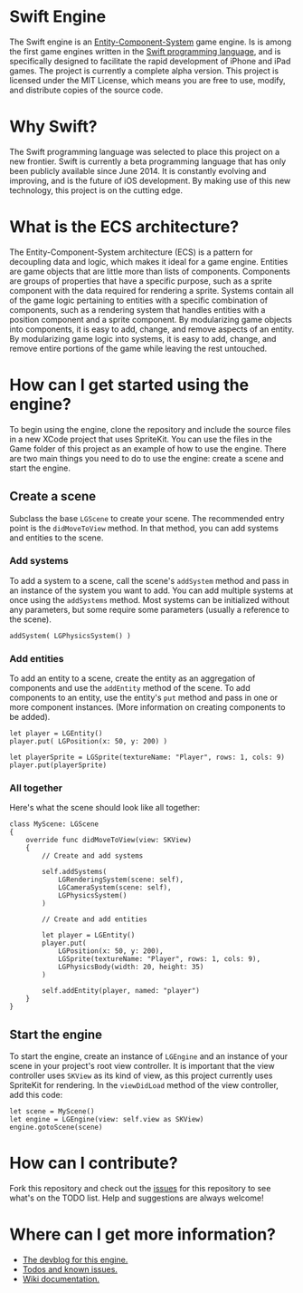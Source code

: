 # Swift Engine

The Swift engine is an [Entity-Component-System](http://en.wikipedia.org/wiki/Entity_component_system) game engine. Is is among the first game engines written in the [Swift programming language](https://developer.apple.com/swift/), and is specifically designed to facilitate the rapid development of iPhone and iPad games. The project is currently a complete alpha version. This project is licensed under the MIT License, which means you are free to use, modify, and distribute copies of the source code.

# Why Swift?

The Swift programming language was selected to place this project on a new frontier. Swift is currently a beta programming language that has only been publicly available since June 2014. It is constantly evolving and improving, and is the future of iOS development. By making use of this new technology, this project is on the cutting edge.

# What is the ECS architecture?

The Entity-Component-System architecture (ECS) is a pattern for decoupling data and logic, which makes it ideal for a game engine. Entities are game objects that are little more than lists of components. Components are groups of properties that have a specific purpose, such as a sprite component with the data required for rendering a sprite. Systems contain all of the game logic pertaining to entities with a specific combination of components, such as a rendering system that handles entities with a position component and a sprite component. By modularizing game objects into components, it is easy to add, change, and remove aspects of an entity. By modularizing game logic into systems, it is easy to add, change, and remove entire portions of the game while leaving the rest untouched.

# How can I get started using the engine?

To begin using the engine, clone the repository and include the source files in a new XCode project that uses SpriteKit. You can use the files in the Game folder of this project as an example of how to use the engine. There are two main things you need to do to use the engine: create a scene and start the engine.

## Create a scene

Subclass the base `LGScene` to create your scene. The recommended entry point is the `didMoveToView` method. In that method, you can add systems and entities to the scene.

### Add systems

To add a system to a scene, call the scene's `addSystem` method and pass in an instance of the system you want to add. You can add multiple systems at once using the `addSystems` method. Most systems can be initialized without any parameters, but some require some parameters (usually a reference to the scene).

	addSystem( LGPhysicsSystem() )

### Add entities

To add an entity to a scene, create the entity as an aggregation of components and use the `addEntity` method of the scene. To add components to an entity, use the entity's `put` method and pass in one or more component instances. (More information on creating components to be added).

	let player = LGEntity()
	player.put( LGPosition(x: 50, y: 200) )
	
	let playerSprite = LGSprite(textureName: "Player", rows: 1, cols: 9)
	player.put(playerSprite)

### All together

Here's what the scene should look like all together:

	class MyScene: LGScene
	{
		override func didMoveToView(view: SKView)
		{
			// Create and add systems
			
			self.addSystems(
				LGRenderingSystem(scene: self),
				LGCameraSystem(scene: self),
				LGPhysicsSystem()
			)
			
			// Create and add entities
			
			let player = LGEntity()
			player.put(
				LGPosition(x: 50, y: 200),
				LGSprite(textureName: "Player", rows: 1, cols: 9),
				LGPhysicsBody(width: 20, height: 35)
			)
			
			self.addEntity(player, named: "player")
		}
	}

## Start the engine

To start the engine, create an instance of `LGEngine` and an instance of your scene in your project's root view controller. It is important that the view controller uses `SKView` as its kind of view, as this project currently uses SpriteKit for rendering. In the `viewDidLoad` method of the view controller, add this code:

	let scene = MyScene()
	let engine = LGEngine(view: self.view as SKView)
	engine.gotoScene(scene)

# How can I contribute?

Fork this repository and check out the [issues](https://github.com/thelukester92/swift-engine/issues) for this repository to see what's on the TODO list. Help and suggestions are always welcome!

# Where can I get more information?

* [The devblog for this engine.](http://devblog.lukesterwebdesign.com/)
* [Todos and known issues.](https://github.com/thelukester92/swift-engine/issues)
* [Wiki documentation.](https://github.com/thelukester92/swift-engine/wiki)
